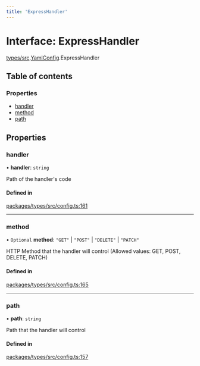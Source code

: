 ```yaml
---
title: 'ExpressHandler'
---
```


# Interface: ExpressHandler

[types/src](../modules/types_src).[YamlConfig](../modules/types_src.YamlConfig).ExpressHandler

## Table of contents

### Properties

- [handler](types_src.YamlConfig.ExpressHandler#handler)
- [method](types_src.YamlConfig.ExpressHandler#method)
- [path](types_src.YamlConfig.ExpressHandler#path)

## Properties

### handler

• **handler**: `string`

Path of the handler's code

#### Defined in

[packages/types/src/config.ts:161](https://github.com/Urigo/graphql-mesh/blob/master/packages/types/src/config.ts#L161)

___

### method

• `Optional` **method**: ``"GET"`` \| ``"POST"`` \| ``"DELETE"`` \| ``"PATCH"``

HTTP Method that the handler will control (Allowed values: GET, POST, DELETE, PATCH)

#### Defined in

[packages/types/src/config.ts:165](https://github.com/Urigo/graphql-mesh/blob/master/packages/types/src/config.ts#L165)

___

### path

• **path**: `string`

Path that the handler will control

#### Defined in

[packages/types/src/config.ts:157](https://github.com/Urigo/graphql-mesh/blob/master/packages/types/src/config.ts#L157)
